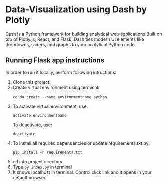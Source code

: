 # Data-Visualization using Dash by Plotly
Dash is a Python framework for building analytical web applications.Built on top of Plotly.js, React, and Flask, Dash ties modern UI elements like dropdowns, sliders, and graphs to your analytical Python code.

## Running Flask app instructions

In order to run it locally, perform following intructions:
1. Clone this project.
2. Create virtual environment using terminal:
     ```code
     conda create --name environmentname python
     ```
3. To activate virtual environment, use:
     ```code
     activate environmentname
     ```
   To deactivate, use:
     ```code
     deactivate
     ```
4. To install all required dependencies or update requirements.txt by:
     ```code
     pip install -r requirements.txt
     ```
5. cd into project directory
3. Type ```py index.py``` in terminal
4. It shows localhost in terminal. Control click link and it opens in your default browser.
